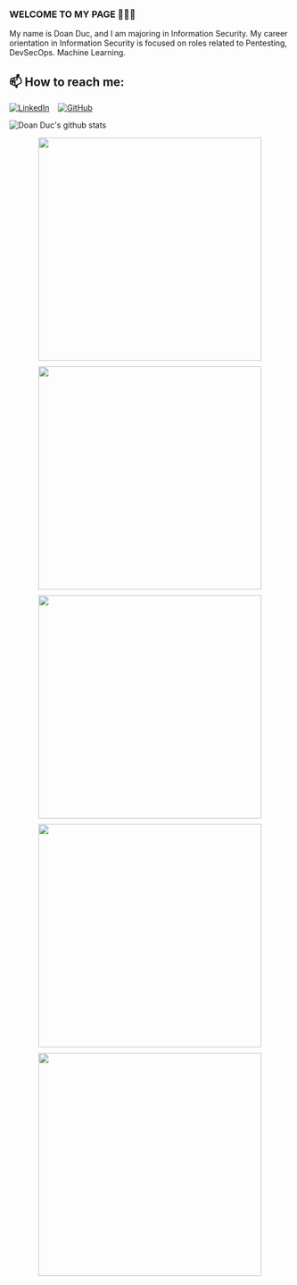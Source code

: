 ### WELCOME TO MY PAGE 👋👋👋
My name is Doan Duc, and I am majoring in Information Security. My career orientation in Information Security is focused on roles related to Pentesting, DevSecOps. Machine Learning. <br>
## 📫 How to reach me: 

[![LinkedIn](https://img.shields.io/badge/LinkedIn-0077B5?logo=linkedin&logoColor=white)](https://www.linkedin.com/in/doanduc1704/)&nbsp;&nbsp;&nbsp; [![GitHub](https://img.shields.io/badge/GitHub-000?logo=github&logoColor=white)](https://github.com/doanmanhducz)


![Doan Duc's github stats](https://github-readme-stats-git-masterrstaa-rickstaa.vercel.app/api?username=doanmanhducz&show_icons=true&theme=dark&hide=contribs,prs,issues)


<div style="display: flex; flex-wrap: wrap; justify-content: center; gap: 10px;">
  <a href="https://github.com/doanmanhducz/Eureka2024WEB">
    <img src="https://github-readme-stats.vercel.app/api/pin/?username=doanmanhducz&repo=Eureka2024WeB&theme=radical" width="400"/>
  </a>
  <a href="https://github.com/doanmanhducz/YDCC">
    <img src="https://github-readme-stats.vercel.app/api/pin/?username=doanmanhducz&repo=YDCc&theme=merko" width="400"/>
  </a>
  <a href="https://github.com/doanmanhducz/Pong-Python">
    <img src="https://github-readme-stats.vercel.app/api/pin/?username=doanmanhducz&repo=Pong-Python&theme=gruvbox" width="400"/>
  </a>
 <a href="https://github.com/doanmanhducz/Cryptography-CP-ABE">
    <img src="https://github-readme-stats.vercel.app/api/pin/?username=doanmanhducz&repo=Cryptography-CP-ABe&theme=dark" width="400"/>
  </a>
   <a href="https://github.com/doanmanhducz/Steganography">
    <img src="https://github-readme-stats.vercel.app/api/pin/?username=doanmanhducz&repo=Steganography&theme=tokyonight" width="400"/>
  </a>
</div>
 


